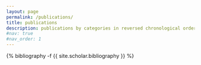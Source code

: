 ```yaml
---
layout: page
permalink: /publications/
title: publications
description: publications by categories in reversed chronological order. generated by jekyll-scholar.
#nav: true
#nav_order: 1
---
```

<!-- _pages/publications.md -->
<div class="publications">

{% bibliography -f {{ site.scholar.bibliography }} %}

</div>
